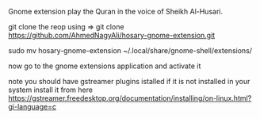 Gnome extension play the Quran in the voice of Sheikh Al-Husari.





git clone the reop using => git clone https://github.com/AhmedNagyAli/hosary-gnome-extension.git






sudo mv hosary-gnome-extension ~/.local/share/gnome-shell/extensions/




now go to the gnome extensions application and activate it





note you should have gstreamer plugins istalled if it is not installed in your system install it from here https://gstreamer.freedesktop.org/documentation/installing/on-linux.html?gi-language=c
